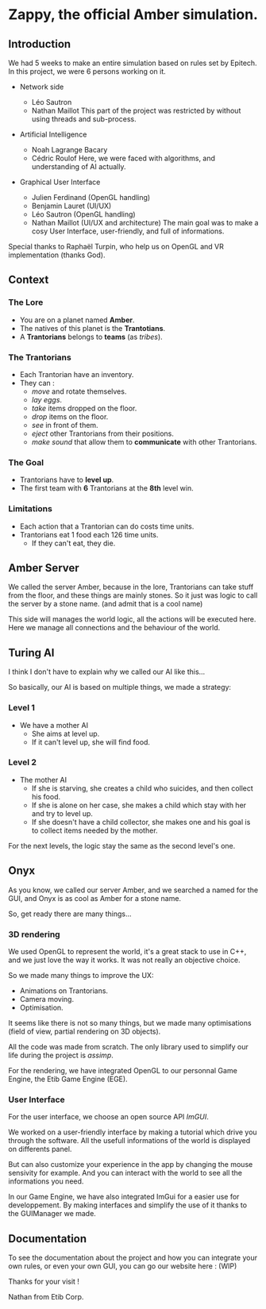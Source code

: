 # Zappy, the official Amber simulation.

## Introduction

We had 5 weeks to make an entire simulation based on rules set by Epitech.
In this project, we were 6 persons working on it.

- Network side
  - Léo Sautron
  - Nathan Maillot
This part of the project was restricted by without using threads and sub-process.

- Artificial Intelligence
  - Noah Lagrange Bacary
  - Cédric Roulof
Here, we were faced with algorithms, and understanding of AI actually.

- Graphical User Interface
  - Julien Ferdinand (OpenGL handling)
  - Benjamin Lauret (UI/UX)
  - Léo Sautron (OpenGL handling)
  - Nathan Maillot (UI/UX and architecture)
The main goal was to make a cosy User Interface, user-friendly, and full of informations.

Special thanks to Raphaël Turpin, who help us on OpenGL and VR implementation (thanks God).

## Context

### The Lore

- You are on a planet named **Amber**.
- The natives of this planet is the **Trantotians**.
- A **Trantorians** belongs to **teams** (as *tribes*).

### The Trantorians

- Each Trantorian have an inventory.
- They can :
  - *move* and rotate themselves.
  - *lay eggs*.
  - *take* items dropped on the floor.
  - *drop* items on the floor.
  - *see* in front of them.
  - *eject* other Trantorians from their positions.
  - *make sound* that allow them to **communicate** with other Trantorians.

### The Goal

- Trantorians have to **level up**.
- The first team with **6** Trantorians at the **8th** level win.

### Limitations

- Each action that a Trantorian can do costs time units.
- Trantorians eat 1 food each 126 time units.
  - If they can't eat, they die.

## Amber Server

We called the server Amber, because in the lore, Trantorians can take stuff from the floor, and these things are mainly stones.
So it just was logic to call the server by a stone name. (and admit that is a cool name)

This side will manages the world logic, all the actions will be executed here.
Here we manage all connections and the behaviour of the world.

## Turing AI

I think I don't have to explain why we called our AI like this...

So basically, our AI is based on multiple things, we made a strategy:

### Level 1

- We have a mother AI
  - She aims at level up.
  - If it can't level up, she will find food.
 
### Level 2

- The mother AI
  - If she is starving, she creates a child who suicides, and then collect his food.
  - If she is alone on her case, she makes a child which stay with her and try to level up.
  - If she doesn't have a child collector, she makes one and his goal is to collect items needed by the mother.

For the next levels, the logic stay the same as the second level's one.

## Onyx

As you know, we called our server Amber, and we searched a named for the GUI, and Onyx is as cool as Amber for a stone name.

So, get ready there are many things...

### 3D rendering

We used OpenGL to represent the world, it's a great stack to use in C++, and we just love the way it works.
It was not really an objective choice.

So we made many things to improve the UX:

- Animations on Trantorians.
- Camera moving.
- Optimisation.

It seems like there is not so many things, but we made many optimisations (field of view, partial rendering on 3D objects).

All the code was made from scratch.
The only library used to simplify our life during the project is *assimp*.

For the rendering, we have integrated OpenGL to our personnal Game Engine, the Etib Game Engine (EGE).

### User Interface

For the user interface, we choose an open source API *ImGUI*.

We worked on a user-friendly interface by making a tutorial which drive you through the software.
All the usefull informations of the world is displayed on differents panel.

But can also customize your experience in the app by changing the mouse sensivity for example. And you can interact with the world to see all the informations you need.

In our Game Engine, we have also integrated ImGui for a easier use for developpement. By making interfaces and simplify the use of it thanks to the GUIManager we made.

## Documentation

To see the documentation about the project and how you can integrate your own rules, or even your own GUI, you can go our website here : (WIP)

Thanks for your visit !

Nathan from Etib Corp.
